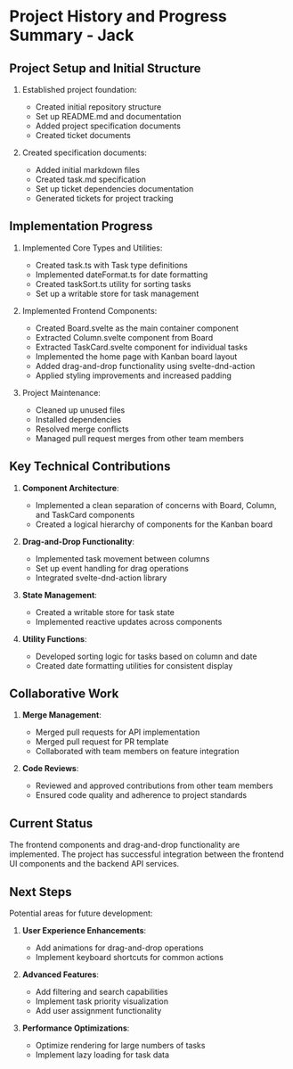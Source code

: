 # Project History and Progress Summary - Jack

## Project Setup and Initial Structure

1. Established project foundation:
   - Created initial repository structure
   - Set up README.md and documentation
   - Added project specification documents
   - Created ticket documents

2. Created specification documents:
   - Added initial markdown files
   - Created task.md specification
   - Set up ticket dependencies documentation
   - Generated tickets for project tracking

## Implementation Progress

1. Implemented Core Types and Utilities:
   - Created task.ts with Task type definitions
   - Implemented dateFormat.ts for date formatting
   - Created taskSort.ts utility for sorting tasks
   - Set up a writable store for task management

2. Implemented Frontend Components:
   - Created Board.svelte as the main container component
   - Extracted Column.svelte component from Board
   - Extracted TaskCard.svelte component for individual tasks
   - Implemented the home page with Kanban board layout
   - Added drag-and-drop functionality using svelte-dnd-action
   - Applied styling improvements and increased padding

3. Project Maintenance:
   - Cleaned up unused files
   - Installed dependencies
   - Resolved merge conflicts
   - Managed pull request merges from other team members

## Key Technical Contributions

1. **Component Architecture**:
   - Implemented a clean separation of concerns with Board, Column, and TaskCard components
   - Created a logical hierarchy of components for the Kanban board

2. **Drag-and-Drop Functionality**:
   - Implemented task movement between columns
   - Set up event handling for drag operations
   - Integrated svelte-dnd-action library

3. **State Management**:
   - Created a writable store for task state
   - Implemented reactive updates across components

4. **Utility Functions**:
   - Developed sorting logic for tasks based on column and date
   - Created date formatting utilities for consistent display

## Collaborative Work

1. **Merge Management**:
   - Merged pull requests for API implementation
   - Merged pull request for PR template
   - Collaborated with team members on feature integration

2. **Code Reviews**:
   - Reviewed and approved contributions from other team members
   - Ensured code quality and adherence to project standards

## Current Status

The frontend components and drag-and-drop functionality are implemented. The project has successful integration between the frontend UI components and the backend API services.

## Next Steps

Potential areas for future development:

1. **User Experience Enhancements**:
   - Add animations for drag-and-drop operations
   - Implement keyboard shortcuts for common actions

2. **Advanced Features**:
   - Add filtering and search capabilities
   - Implement task priority visualization
   - Add user assignment functionality

3. **Performance Optimizations**:
   - Optimize rendering for large numbers of tasks
   - Implement lazy loading for task data